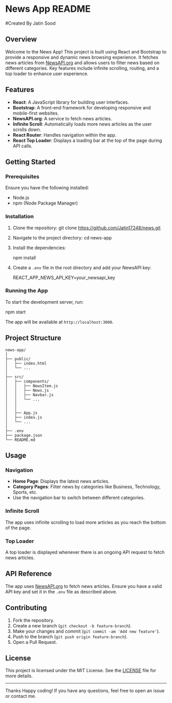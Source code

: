 # News App README
#Created By Jatin Sood 
## Overview

Welcome to the News App! This project is built using React and Bootstrap to provide a responsive and dynamic news browsing experience. It fetches news articles from [NewsAPI.org](https://newsapi.org) and allows users to filter news based on different categories. Key features include infinite scrolling, routing, and a top loader to enhance user experience.

## Features

- **React**: A JavaScript library for building user interfaces.
- **Bootstrap**: A front-end framework for developing responsive and mobile-first websites.
- **NewsAPI.org**: A service to fetch news articles.
- **Infinite Scroll**: Automatically loads more news articles as the user scrolls down.
- **React Router**: Handles navigation within the app.
- **React Top Loader**: Displays a loading bar at the top of the page during API calls.

## Getting Started

### Prerequisites

Ensure you have the following installed:

- Node.js
- npm (Node Package Manager)

### Installation

1. Clone the repository:
   git clone https://github.com/Jatin17248/news.git
   

2. Navigate to the project directory:
   cd news-app
   

3. Install the dependencies:
   
   npm install
   

4. Create a `.env` file in the root directory and add your NewsAPI key:
   
   REACT_APP_NEWS_API_KEY=your_newsapi_key
   

### Running the App

To start the development server, run:

npm start


The app will be available at `http://localhost:3000`.

## Project Structure

```
news-app/
│
├── public/
│   ├── index.html
│   └── ...
│
├── src/
│   ├── components/
│   │   ├── NewsItem.js
│   │   ├── News.js
│   │   ├── Navbar.js
│   │   └── ...
│   │
│   │
│   ├── App.js
│   ├── index.js
│   └── ...
│
├── .env
├── package.json
└── README.md
```

## Usage

### Navigation

- **Home Page**: Displays the latest news articles.
- **Category Pages**: Filter news by categories like Business, Technology, Sports, etc.
- Use the navigation bar to switch between different categories.

### Infinite Scroll

The app uses infinite scrolling to load more articles as you reach the bottom of the page.

### Top Loader

A top loader is displayed whenever there is an ongoing API request to fetch news articles.

## API Reference

The app uses [NewsAPI.org](https://newsapi.org) to fetch news articles. Ensure you have a valid API key and set it in the `.env` file as described above.

## Contributing

1. Fork the repository.
2. Create a new branch (`git checkout -b feature-branch`).
3. Make your changes and commit (`git commit -am 'Add new feature'`).
4. Push to the branch (`git push origin feature-branch`).
5. Open a Pull Request.

## License

This project is licensed under the MIT License. See the [LICENSE](LICENSE) file for more details.

---
Thanks
Happy coding! If you have any questions, feel free to open an issue or contact me.
